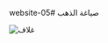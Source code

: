  website-05#
صياغة الذهب



![غلاف](https://user-images.githubusercontent.com/100274105/156528171-17301d96-2b04-43a7-b059-53de37fd9e62.jpg)
